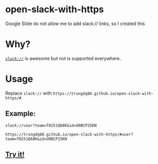 # open-slack-with-https
Google Slide do not allow me to add slack:// links, so I created this

# Why?

[`slack://`](https://api.slack.com/docs/deep-linking) is awesome but not is supported everywhere.

# Usage
Replace `slack://` with `https://trungdq88.github.io/open-slack-with-https/#`

## Example: 

`slack://user?team=T0251Q68K&id=U0BCP25KN`

`https://trungdq88.github.io/open-slack-with-https/#user?team=T0251Q68K&id=U0BCP25KN`

## [Try it!](https://trungdq88.github.io/open-slack-with-https/#open)
